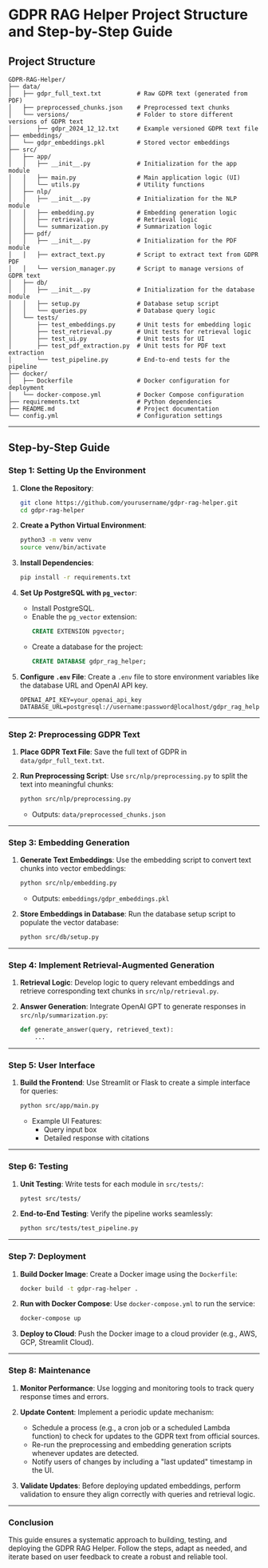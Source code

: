 # GDPR RAG Helper Project Structure and Step-by-Step Guide

## Project Structure

```
GDPR-RAG-Helper/
├── data/
│   ├── gdpr_full_text.txt          # Raw GDPR text (generated from PDF)
│   ├── preprocessed_chunks.json    # Preprocessed text chunks
│   └── versions/                   # Folder to store different versions of GDPR text
│       ├── gdpr_2024_12_12.txt     # Example versioned GDPR text file
├── embeddings/
│   └── gdpr_embeddings.pkl         # Stored vector embeddings
├── src/
│   ├── app/
│   │   ├── __init__.py             # Initialization for the app module
│   │   ├── main.py                 # Main application logic (UI)
│   │   └── utils.py                # Utility functions
│   ├── nlp/
│   │   ├── __init__.py             # Initialization for the NLP module
│   │   ├── embedding.py            # Embedding generation logic
│   │   ├── retrieval.py            # Retrieval logic
│   │   └── summarization.py        # Summarization logic
│   ├── pdf/
│   │   ├── __init__.py             # Initialization for the PDF module
│   │   ├── extract_text.py         # Script to extract text from GDPR PDF
│   │   └── version_manager.py      # Script to manage versions of GDPR text
│   ├── db/
│   │   ├── __init__.py             # Initialization for the database module
│   │   ├── setup.py                # Database setup script
│   │   └── queries.py              # Database query logic
│   └── tests/
│       ├── test_embeddings.py      # Unit tests for embedding logic
│       ├── test_retrieval.py       # Unit tests for retrieval logic
│       ├── test_ui.py              # Unit tests for UI
│       ├── test_pdf_extraction.py  # Unit tests for PDF text extraction
│       └── test_pipeline.py        # End-to-end tests for the pipeline
├── docker/
│   ├── Dockerfile                  # Docker configuration for deployment
│   └── docker-compose.yml          # Docker Compose configuration
├── requirements.txt                # Python dependencies
├── README.md                       # Project documentation
└── config.yml                      # Configuration settings
```

---

## Step-by-Step Guide

### **Step 1: Setting Up the Environment**

1. **Clone the Repository**:
   ```bash
   git clone https://github.com/yourusername/gdpr-rag-helper.git
   cd gdpr-rag-helper
   ```

2. **Create a Python Virtual Environment**:
   ```bash
   python3 -m venv venv
   source venv/bin/activate
   ```

3. **Install Dependencies**:
   ```bash
   pip install -r requirements.txt
   ```

4. **Set Up PostgreSQL with `pg_vector`**:
   - Install PostgreSQL.
   - Enable the `pg_vector` extension:
     ```sql
     CREATE EXTENSION pgvector;
     ```
   - Create a database for the project:
     ```sql
     CREATE DATABASE gdpr_rag_helper;
     ```

5. **Configure `.env` File**:
   Create a `.env` file to store environment variables like the database URL and OpenAI API key.
   ```env
   OPENAI_API_KEY=your_openai_api_key
   DATABASE_URL=postgresql://username:password@localhost/gdpr_rag_helper
   ```

---

### **Step 2: Preprocessing GDPR Text**

1. **Place GDPR Text File**:
   Save the full text of GDPR in `data/gdpr_full_text.txt`.

2. **Run Preprocessing Script**:
   Use `src/nlp/preprocessing.py` to split the text into meaningful chunks:
   ```bash
   python src/nlp/preprocessing.py
   ```
   - Outputs: `data/preprocessed_chunks.json`

---

### **Step 3: Embedding Generation**

1. **Generate Text Embeddings**:
   Use the embedding script to convert text chunks into vector embeddings:
   ```bash
   python src/nlp/embedding.py
   ```
   - Outputs: `embeddings/gdpr_embeddings.pkl`

2. **Store Embeddings in Database**:
   Run the database setup script to populate the vector database:
   ```bash
   python src/db/setup.py
   ```

---

### **Step 4: Implement Retrieval-Augmented Generation**

1. **Retrieval Logic**:
   Develop logic to query relevant embeddings and retrieve corresponding text chunks in `src/nlp/retrieval.py`.

2. **Answer Generation**:
   Integrate OpenAI GPT to generate responses in `src/nlp/summarization.py`:
   ```python
   def generate_answer(query, retrieved_text):
       ...
   ```

---

### **Step 5: User Interface**

1. **Build the Frontend**:
   Use Streamlit or Flask to create a simple interface for queries:
   ```bash
   python src/app/main.py
   ```
   - Example UI Features:
     - Query input box
     - Detailed response with citations

---

### **Step 6: Testing**

1. **Unit Testing**:
   Write tests for each module in `src/tests/`:
   ```bash
   pytest src/tests/
   ```

2. **End-to-End Testing**:
   Verify the pipeline works seamlessly:
   ```bash
   python src/tests/test_pipeline.py
   ```

---

### **Step 7: Deployment**

1. **Build Docker Image**:
   Create a Docker image using the `Dockerfile`:
   ```bash
   docker build -t gdpr-rag-helper .
   ```

2. **Run with Docker Compose**:
   Use `docker-compose.yml` to run the service:
   ```bash
   docker-compose up
   ```

3. **Deploy to Cloud**:
   Push the Docker image to a cloud provider (e.g., AWS, GCP, Streamlit Cloud).

---

### **Step 8: Maintenance**

1. **Monitor Performance**:
   Use logging and monitoring tools to track query response times and errors.

2. **Update Content**:
   Implement a periodic update mechanism:
   - Schedule a process (e.g., a cron job or a scheduled Lambda function) to check for updates to the GDPR text from official sources.
   - Re-run the preprocessing and embedding generation scripts whenever updates are detected.
   - Notify users of changes by including a "last updated" timestamp in the UI.

3. **Validate Updates**:
   Before deploying updated embeddings, perform validation to ensure they align correctly with queries and retrieval logic.

---

### **Conclusion**

This guide ensures a systematic approach to building, testing, and deploying the GDPR RAG Helper. Follow the steps, adapt as needed, and iterate based on user feedback to create a robust and reliable tool.
